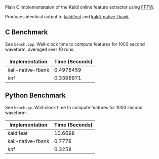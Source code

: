 Plain C implementataion of the Kaldi online feature extractor using [FFTW](https://www.fftw.org/).

Produces identical output to [kaldifeat](https://github.com/csukuangfj/kaldifeat) and [kaldi-native-fbank](https://github.com/csukuangfj/kaldi-native-fbank).

## C Benchmark

See `bench.cpp`. Wall-clock time to compute features for 1000 second waveform, averaged over 10 runs.

Implementation | Time (Seconds)
---|---
kali-native-fbank | 0.4978459
knf | 0.3398971

## Python Benchmark

See `bench.py`. Wall-clock time to compute features for 1000 second waveform:

Implementation | Time (Seconds)
---|---
kaldifeat | 10.6698
kali-native-fbank | 0.7778
knf | 0.3258

